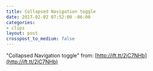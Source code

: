 ```yaml
---
title: Collapsed Navigation toggle
date: 2017-02-02 07:52:00 -06:00
categories:
- clips
layout: post
crosspost_to_medium: false
---
```


"Collapsed Navigation toggle"
from: [http://ift.tt/2jC7NHb](http://ift.tt/2jC7NHb)
